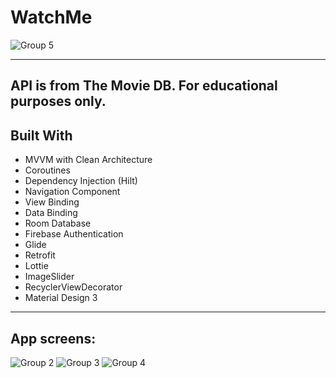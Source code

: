 # WatchMe
![Group 5](https://github.com/Bashirli/WatchMe/assets/109737647/0810cc79-de30-4735-9d47-caec50475dcf)

----------------------------------------
 API is from The Movie DB.
For educational purposes only.
---------------------------------------
 Built With
---------------------------------------
- MVVM with Clean Architecture
- Coroutines 
- Dependency Injection (Hilt)
- Navigation Component
- View Binding
- Data Binding
- Room Database
- Firebase Authentication
- Glide
- Retrofit
- Lottie
- ImageSlider
- RecyclerViewDecorator
- Material Design 3
------------------------------------------
App screens:
------------------------------------------
![Group 2](https://github.com/Bashirli/WatchMe/assets/109737647/8cf9bf57-f0f5-4f53-8cd2-1c7bcbcba463)
![Group 3](https://github.com/Bashirli/WatchMe/assets/109737647/d4924eff-3f43-4ae5-ab0e-3261e500baa0)
![Group 4](https://github.com/Bashirli/WatchMe/assets/109737647/241e0e80-382f-4911-81e9-09ab37081770)
